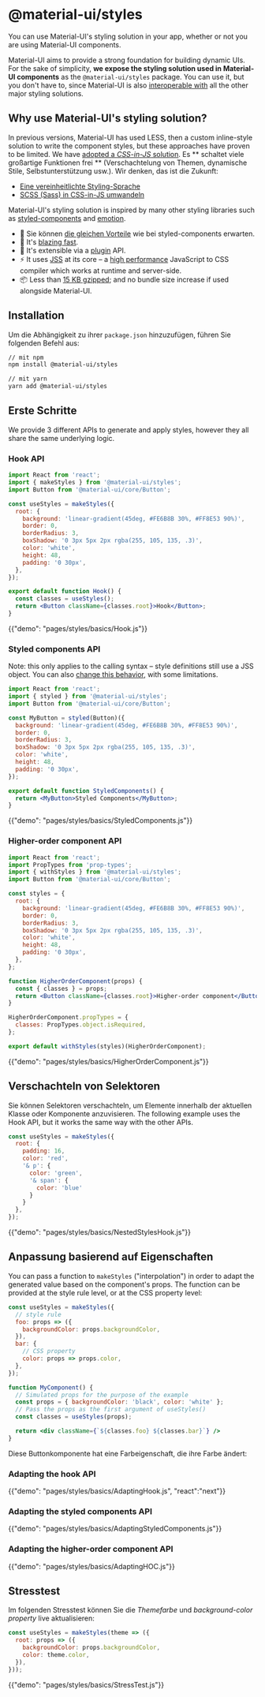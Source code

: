 # @material-ui/styles

<p class="description">You can use Material-UI's styling solution in your app, whether or not you are using Material-UI components.</p>

Material-UI aims to provide a strong foundation for building dynamic UIs. For the sake of simplicity, **we expose the styling solution used in Material-UI components** as the `@material-ui/styles` package. You can use it, but you don't have to, since Material-UI is also [interoperable with](/guides/interoperability/) all the other major styling solutions.

## Why use Material-UI's styling solution?

In previous versions, Material-UI has used LESS, then a custom inline-style solution to write the component styles, but these approaches have proven to be limited. We have [adopted a *CSS-in-JS* solution](https://github.com/oliviertassinari/a-journey-toward-better-style). Es ** schaltet viele großartige Funktionen frei ** (Verschachtelung von Themen, dynamische Stile, Selbstunterstützung usw.). Wir denken, das ist die Zukunft:

- [Eine vereinheitlichte Styling-Sprache](https://medium.com/seek-blog/a-unified-styling-language-d0c208de2660)
- [SCSS (Sass) in CSS-in-JS umwandeln](https://egghead.io/courses/convert-scss-sass-to-css-in-js)

Material-UI's styling solution is inspired by many other styling libraries such as [styled-components](https://www.styled-components.com/) and [emotion](https://emotion.sh/).

- 💅 Sie können [die gleichen Vorteile](https://www.styled-components.com/docs/basics#motivation) wie bei styled-components erwarten.
- 🚀 It's [blazing fast](https://github.com/mui-org/material-ui/blob/master/packages/material-ui-benchmark/README.md#material-uistyles).
- 🧩 It's extensible via a [plugin](https://github.com/cssinjs/jss/blob/next/docs/plugins.md) API.
- ⚡️ It uses [JSS](https://github.com/cssinjs/jss) at its core – a [high performance](https://github.com/cssinjs/jss/blob/next/docs/performance.md) JavaScript to CSS compiler which works at runtime and server-side.
- 📦 Less than [15 KB gzipped](https://bundlephobia.com/result?p=@material-ui/styles); and no bundle size increase if used alongside Material-UI.

## Installation

Um die Abhängigkeit zu ihrer `package.json` hinzuzufügen, führen Sie folgenden Befehl aus:

```sh
// mit npm
npm install @material-ui/styles

// mit yarn
yarn add @material-ui/styles
```

## Erste Schritte

We provide 3 different APIs to generate and apply styles, however they all share the same underlying logic.

### Hook API

```jsx
import React from 'react';
import { makeStyles } from '@material-ui/styles';
import Button from '@material-ui/core/Button';

const useStyles = makeStyles({
  root: {
    background: 'linear-gradient(45deg, #FE6B8B 30%, #FF8E53 90%)',
    border: 0,
    borderRadius: 3,
    boxShadow: '0 3px 5px 2px rgba(255, 105, 135, .3)',
    color: 'white',
    height: 48,
    padding: '0 30px',
  },
});

export default function Hook() {
  const classes = useStyles();
  return <Button className={classes.root}>Hook</Button>;
}
```

{{"demo": "pages/styles/basics/Hook.js"}}

### Styled components API

Note: this only applies to the calling syntax – style definitions still use a JSS object. You can also [change this behavior](/styles/advanced/#string-templates), with some limitations.

```jsx
import React from 'react';
import { styled } from '@material-ui/styles';
import Button from '@material-ui/core/Button';

const MyButton = styled(Button)({
  background: 'linear-gradient(45deg, #FE6B8B 30%, #FF8E53 90%)',
  border: 0,
  borderRadius: 3,
  boxShadow: '0 3px 5px 2px rgba(255, 105, 135, .3)',
  color: 'white',
  height: 48,
  padding: '0 30px',
});

export default function StyledComponents() {
  return <MyButton>Styled Components</MyButton>;
}
```

{{"demo": "pages/styles/basics/StyledComponents.js"}}

### Higher-order component API

```jsx
import React from 'react';
import PropTypes from 'prop-types';
import { withStyles } from '@material-ui/styles';
import Button from '@material-ui/core/Button';

const styles = {
  root: {
    background: 'linear-gradient(45deg, #FE6B8B 30%, #FF8E53 90%)',
    border: 0,
    borderRadius: 3,
    boxShadow: '0 3px 5px 2px rgba(255, 105, 135, .3)',
    color: 'white',
    height: 48,
    padding: '0 30px',
  },
};

function HigherOrderComponent(props) {
  const { classes } = props;
  return <Button className={classes.root}>Higher-order component</Button>;
}

HigherOrderComponent.propTypes = {
  classes: PropTypes.object.isRequired,
};

export default withStyles(styles)(HigherOrderComponent);
```

{{"demo": "pages/styles/basics/HigherOrderComponent.js"}}

## Verschachteln von Selektoren

Sie können Selektoren verschachteln, um Elemente innerhalb der aktuellen Klasse oder Komponente anzuvisieren. The following example uses the Hook API, but it works the same way with the other APIs.

```js
const useStyles = makeStyles({
  root: {
    padding: 16,
    color: 'red',
    '& p': {
      color: 'green',
      '& span': {
        color: 'blue'
      }
    }
  },
});
```

{{"demo": "pages/styles/basics/NestedStylesHook.js"}}

## Anpassung basierend auf Eigenschaften

You can pass a function to `makeStyles` ("interpolation") in order to adapt the generated value based on the component's props. The function can be provided at the style rule level, or at the CSS property level:

```jsx
const useStyles = makeStyles({
  // style rule
  foo: props => ({
    backgroundColor: props.backgroundColor,
  }),
  bar: {
    // CSS property
    color: props => props.color,
  },
});

function MyComponent() {
  // Simulated props for the purpose of the example
  const props = { backgroundColor: 'black', color: 'white' };
  // Pass the props as the first argument of useStyles()
  const classes = useStyles(props);

  return <div className={`${classes.foo} ${classes.bar}`} />
}
```

Diese Buttonkomponente hat eine Farbeigenschaft, die ihre Farbe ändert:

### Adapting the hook API

{{"demo": "pages/styles/basics/AdaptingHook.js", "react":"next"}}

### Adapting the styled components API

{{"demo": "pages/styles/basics/AdaptingStyledComponents.js"}}

### Adapting the higher-order component API

{{"demo": "pages/styles/basics/AdaptingHOC.js"}}

## Stresstest

Im folgenden Stresstest können Sie die *Themefarbe* und *background-color property* live aktualisieren:

```js
const useStyles = makeStyles(theme => ({
  root: props => ({
    backgroundColor: props.backgroundColor,
    color: theme.color,
  }),
}));
```

{{"demo": "pages/styles/basics/StressTest.js"}}